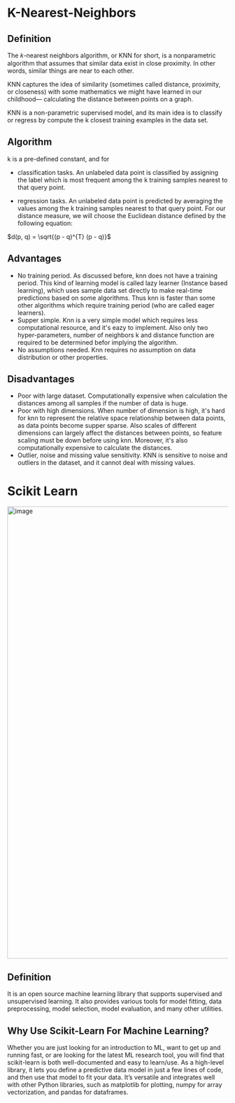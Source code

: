 # K-Nearest-Neighbors
## Definition
The 𝑘-nearest neighbors algorithm, or KNN for short, is a nonparametric algorithm that assumes that similar data exist 
in close proximity. In other words, similar things are near to each other.

KNN captures the idea of similarity (sometimes called distance, proximity, or closeness) with some mathematics we might 
have learned in our childhood— calculating the distance between points on a graph.

KNN is a non-parametric supervised model, and its main idea is to classify or regress by compute the k closest training 
examples in the data set.
## Algorithm 
k is a pre-defined constant, and for
* classification tasks.
An unlabeled data point is classified by assigning the label which is most frequent among the k training samples 
nearest to that query point.

* regression tasks.
An unlabeled data point is predicted by averaging the values among the k training samples nearest to that query point.
For our distance measure, we will choose the Euclidean distance defined by the following equation:
 
 $d(p, q) = \sqrt{(p - q)^{T} (p - q)}$
## Advantages
* No training period. As discussed before, knn does not have a training period. This kind of learning model is called 
  lazy learner (Instance based learning), which uses sample data set directly to make real-time predictions based on some 
  algorithms. Thus knn is faster than some other algorithms which require training period (who are called eager learners).
* Supper simple. Knn is a very simple model which requires less computational resource, and it's eazy to implement. Also 
  only two hyper-parameters, number of neighbors k and distance function are required to be determined befor implying the algorithm.
* No assumptions needed. Knn requires no assumption on data distribution or other properties.
## Disadvantages
* Poor with large dataset. Computationally expensive when calculation the distances among all samples if the number of data is huge.
* Poor with high dimensions. When number of dimension is high, it's hard for knn to represent the relative space relationship 
  between data points, as data points become supper sparse. Also scales of different dimensions can largely affect the distances 
  between points, so feature scaling must be down before using knn. Moreover, it's also computationally expensive to calculate the 
  distances.
* Outlier, noise and missing value sensitivity. KNN is sensitive to noise and outliers in the dataset, and it cannot deal with 
  missing values.

# Scikit Learn
<img width="1035" alt="image" src="https://user-images.githubusercontent.com/119746917/205502953-c175f5aa-1f0f-428a-910e-3b861dc93938.png">

## Definition
It is an open source machine learning library that supports supervised and unsupervised learning. It also provides various tools 
for model fitting, data preprocessing, model selection, model evaluation, and many other utilities.
## Why Use Scikit-Learn For Machine Learning?
Whether you are just looking for an introduction to ML, want to get up and running fast, or are looking for the latest ML 
research tool, you will find that scikit-learn is both well-documented and easy to learn/use. As a high-level library, 
it lets you define a predictive data model in just a few lines of code, and then use that model to fit your data. It’s 
versatile and integrates well with other Python libraries, such as matplotlib for plotting, numpy for array vectorization, 
and pandas for dataframes.
